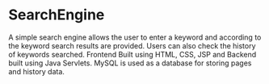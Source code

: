 # SearchEngine
A simple search engine allows the user to enter a keyword and according to the keyword search results are provided. Users can also check the history of keywords searched. Frontend Built using HTML, CSS, JSP and Backend built using Java Servlets. MySQL is used as a database for storing pages and history data.
